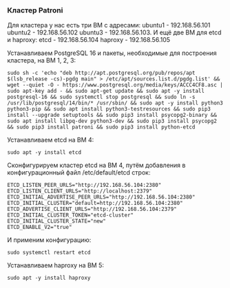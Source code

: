 ### Кластер Patroni ###
Для кластера у нас есть три ВМ с адресами:
ubuntu1 - 192.168.56.101
ubuntu2 - 192.168.56.102
ubuntu3 - 192.168.56.103.
И ещё две ВМ для etcd и haproxy:
etcd - 192.168.56.104
haproxy - 192.168.56.105

Устанавливаем PostgreSQL 16 и пакеты, необходимые для построения кластера, на ВМ 1, 2, 3:
```
sudo sh -c 'echo "deb http://apt.postgresql.org/pub/repos/apt $(lsb_release -cs)-pgdg main" > /etc/apt/sources.list.d/pgdg.list' && wget --quiet -O - https://www.postgresql.org/media/keys/ACCC4CF8.asc | sudo apt-key add - && sudo apt-get update && sudo apt -y install postgresql-16 && sudo systemctl stop postgresql && sudo ln -s /usr/lib/postgresql/14/bin/* /usr/sbin/ && sudo apt -y install python3 python3-pip && sudo apt install python3-testresources && sudo pip3 install --upgrade setuptools && sudo pip3 install psycopg2-binary && sudo apt install libpq-dev python3-dev && sudo pip3 install psycopg2 && sudo pip3 install patroni && sudo pip3 install python-etcd
```
Устанавливаем etcd на ВМ 4:
```
sudo apt -y install etcd
```
Сконфигурируем кластер etcd на ВМ 4, путём добавления в конфигурационный файл /etc/default/etcd строк:
```
ETCD_LISTEN_PEER_URLS="http://192.168.56.104:2380"
ETCD_LISTEN_CLIENT_URLS="http://localhost:2379"
ETCD_INITIAL_ADVERTISE_PEER_URLS="http://192.168.56.104:2380"
ETCD_INITIAL_CLUSTER="default=http://192.168.56.104:2380"
ETCD_ADVERTISE_CLIENT_URLS="http://192.168.56.104:2379"
ETCD_INITIAL_CLUSTER_TOKEN="etcd-cluster"
ETCD_INITIAL_CLUSTER_STATE="new"
ETCD_ENABLE_V2="true"
```
И применим конфигурацию:
```
sudo systemctl restart etcd
```
Устанавливаем haproxy на ВМ 5:
```
sudo apt -y install haproxy
```

